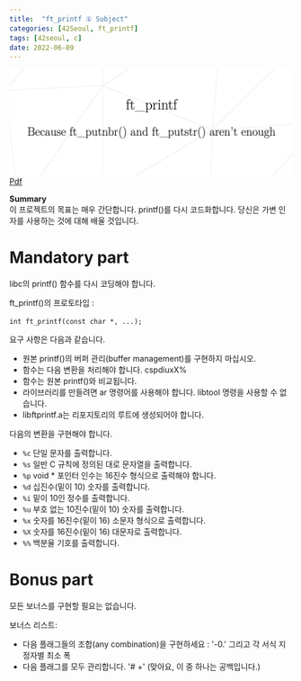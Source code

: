 ```yaml
---
title:  "ft_printf ① Subject"
categories: [42Seoul, ft_printf]
tags: [42seoul, c]
date: 2022-06-09
---
```


![thumbnail](/assets/img/42seoul/printf/fpf.png)
[Pdf](https://github.com/23tae/23tae.github.io/blob/main/assets/file/ft_printf_en.subject.pdf?raw=true)

**Summary**  
이 프로젝트의 목표는 매우 간단합니다. printf()를 다시 코드화합니다. 당신은 가변 인자를 사용하는 것에 대해 배울 것입니다.

# Mandatory part

libc의 printf() 함수를 다시 코딩해야 합니다.

ft_printf()의 프로토타입 : 

`int ft_printf(const char *, ...);`

요구 사항은 다음과 같습니다.

- 원본 printf()의 버퍼 관리(buffer management)를 구현하지 마십시오.
- 함수는 다음 변환을 처리해야 합니다. cspdiuxX%
- 함수는 원본 printf()와 비교됩니다.
- 라이브러리를 만들려면 ar 명령어를 사용해야 합니다. libtool 명령을 사용할 수 없습니다.
- libftprintf.a는 리포지토리의 루트에 생성되어야 합니다.

다음의 변환을 구현해야 합니다.

- `%c` 단일 문자를 출력합니다.
- `%s` 일반 C 규칙에 정의된 대로 문자열을 출력합니다.
- `%p` void * 포인터 인수는 16진수 형식으로 출력해야 합니다.
- `%d` 십진수(밑이 10) 숫자를 출력합니다.
- `%i` 밑이 10인 정수를 출력합니다.
- `%u` 부호 없는 10진수(밑이 10) 숫자를 출력합니다.
- `%x` 숫자를 16진수(밑이 16) 소문자 형식으로 출력합니다.
- `%X` 숫자를 16진수(밑이 16) 대문자로 출력합니다.
- `%%` 백분율 기호를 출력합니다.

# Bonus part

모든 보너스를 구현할 필요는 없습니다.

보너스 리스트:
- 다음 플래그들의 조합(any combination)을 구현하세요 : '-0.' 그리고 각 서식 지정자별 최소 폭
- 다음 플래그를 모두 관리합니다. '# +' (맞아요, 이 중 하나는 공백입니다.)
